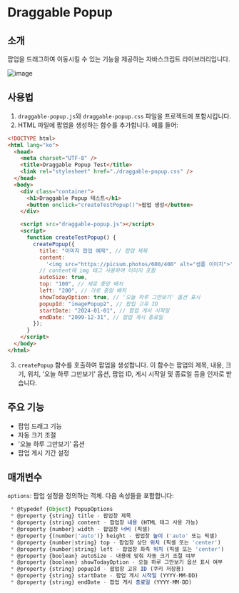 # Draggable Popup

## 소개

팝업을 드래그하여 이동시킬 수 있는 기능을 제공하는 자바스크립트 라이브러리입니다. 

![image](https://github.com/user-attachments/assets/173add78-f3ca-47a6-8797-132fc0b84751)


## 사용법

1. `draggable-popup.js`와 `draggable-popup.css` 파일을 프로젝트에 포함시킵니다.
2. HTML 파일에 팝업을 생성하는 함수를 추가합니다. 예를 들어:

```html
<!DOCTYPE html>
<html lang="ko">
  <head>
    <meta charset="UTF-8" />
    <title>Draggable Popup Test</title>
    <link rel="stylesheet" href="./draggable-popup.css" />
  </head>
  <body>
    <div class="container">
      <h1>Draggable Popup 테스트</h1>
      <button onclick="createTestPopup()">팝업 생성</button>
    </div>

    <script src="draggable-popup.js"></script>
    <script>
      function createTestPopup() {
        createPopup({
          title: "이미지 팝업 예제", // 팝업 제목
          content:
            '<img src="https://picsum.photos/600/400" alt="샘플 이미지">',
          // content에 img 태그 사용하여 이미지 포함
          autoSize: true,
          top: "100", // 세로 중앙 배치
          left: "200", // 가로 중앙 배치
          showTodayOption: true, // '오늘 하루 그만보기' 옵션 표시
          popupId: "imagePopup2", // 팝업 고유 ID
          startDate: "2024-01-01", // 팝업 게시 시작일
          endDate: "2099-12-31", // 팝업 게시 종료일
        });
      }
    </script>
  </body>
</html>
```

3. `createPopup` 함수를 호출하여 팝업을 생성합니다. 이 함수는 팝업의 제목, 내용, 크기, 위치, '오늘 하루 그만보기' 옵션, 팝업 ID, 게시 시작일 및 종료일 등을 인자로 받습니다.

## 주요 기능

- 팝업 드래그 기능
- 자동 크기 조절
- '오늘 하루 그만보기' 옵션
- 팝업 게시 기간 설정

## 매개변수

`options`: 팝업 설정을 정의하는 객체. 다음 속성들을 포함합니다:

```javascript
 * @typedef {Object} PopupOptions
 * @property {string} title - 팝업창 제목
 * @property {string} content - 팝업창 내용 (HTML 태그 사용 가능)
 * @property {number} width - 팝업창 너비 (픽셀)
 * @property {(number|'auto')} height - 팝업창 높이 ('auto' 또는 픽셀)
 * @property {number|string} top - 팝업창 상단 위치 (픽셀 또는 'center')
 * @property {number|string} left - 팝업창 좌측 위치 (픽셀 또는 'center')
 * @property {boolean} autoSize - 내용에 맞춰 자동 크기 조절 여부
 * @property {boolean} showTodayOption - 오늘 하루 그만보기 옵션 표시 여부
 * @property {string} popupId - 팝업창 고유 ID (쿠키 저장용)
 * @property {string} startDate - 팝업 게시 시작일 (YYYY-MM-DD)
 * @property {string} endDate - 팝업 게시 종료일 (YYYY-MM-DD)
```

